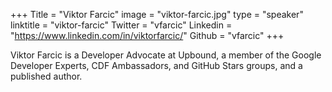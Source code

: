 +++
Title = "Viktor Farcic"
image = "viktor-farcic.jpg"
type = "speaker"
linktitle = "viktor-farcic"
Twitter = "vfarcic"
Linkedin = "https://www.linkedin.com/in/viktorfarcic/"
Github = "vfarcic"
+++

Viktor Farcic is a Developer Advocate at Upbound, a member of the Google Developer Experts, CDF Ambassadors, and GitHub Stars groups, and a published author.
